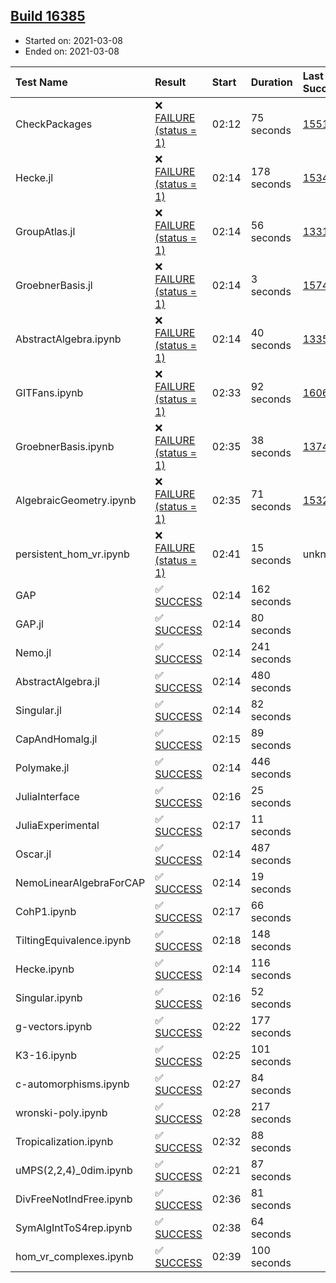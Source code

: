 ## [Build 16385](https://oscarci.mathematik.uni-kl.de/job/oscar/16385/)

* Started on: 2021-03-08
* Ended on: 2021-03-08

| Test Name    | Result | Start | Duration | Last Success | First Failure |
|:-------------|:-------|:------|:---------|:-------------|:--------------|
| CheckPackages | ❌ [FAILURE (status = 1)](https://oscarci.mathematik.uni-kl.de/job/oscar/16385/artifact/logs/build-16385/CheckPackages.log) | 02:12 | 75 seconds | [15514](https://oscarci.mathematik.uni-kl.de/job/oscar/15514/) | [15515](https://oscarci.mathematik.uni-kl.de/job/oscar/15515/) |
| Hecke.jl | ❌ [FAILURE (status = 1)](https://oscarci.mathematik.uni-kl.de/job/oscar/16385/artifact/logs/build-16385/Hecke.jl.log) | 02:14 | 178 seconds | [15344](https://oscarci.mathematik.uni-kl.de/job/oscar/15344/) | [15348](https://oscarci.mathematik.uni-kl.de/job/oscar/15348/) |
| GroupAtlas.jl | ❌ [FAILURE (status = 1)](https://oscarci.mathematik.uni-kl.de/job/oscar/16385/artifact/logs/build-16385/GroupAtlas.jl.log) | 02:14 | 56 seconds | [13311](https://oscarci.mathematik.uni-kl.de/job/oscar/13311/) | [13312](https://oscarci.mathematik.uni-kl.de/job/oscar/13312/) |
| GroebnerBasis.jl | ❌ [FAILURE (status = 1)](https://oscarci.mathematik.uni-kl.de/job/oscar/16385/artifact/logs/build-16385/GroebnerBasis.jl.log) | 02:14 | 3 seconds | [15745](https://oscarci.mathematik.uni-kl.de/job/oscar/15745/) | [15746](https://oscarci.mathematik.uni-kl.de/job/oscar/15746/) |
| AbstractAlgebra.ipynb | ❌ [FAILURE (status = 1)](https://oscarci.mathematik.uni-kl.de/job/oscar/16385/artifact/logs/build-16385/AbstractAlgebra.ipynb.log) | 02:14 | 40 seconds | [13355](https://oscarci.mathematik.uni-kl.de/job/oscar/13355/) | [13356](https://oscarci.mathematik.uni-kl.de/job/oscar/13356/) |
| GITFans.ipynb | ❌ [FAILURE (status = 1)](https://oscarci.mathematik.uni-kl.de/job/oscar/16385/artifact/logs/build-16385/GITFans.ipynb.log) | 02:33 | 92 seconds | [16068](https://oscarci.mathematik.uni-kl.de/job/oscar/16068/) | [16069](https://oscarci.mathematik.uni-kl.de/job/oscar/16069/) |
| GroebnerBasis.ipynb | ❌ [FAILURE (status = 1)](https://oscarci.mathematik.uni-kl.de/job/oscar/16385/artifact/logs/build-16385/GroebnerBasis.ipynb.log) | 02:35 | 38 seconds | [13748](https://oscarci.mathematik.uni-kl.de/job/oscar/13748/) | [13749](https://oscarci.mathematik.uni-kl.de/job/oscar/13749/) |
| AlgebraicGeometry.ipynb | ❌ [FAILURE (status = 1)](https://oscarci.mathematik.uni-kl.de/job/oscar/16385/artifact/logs/build-16385/AlgebraicGeometry.ipynb.log) | 02:35 | 71 seconds | [15322](https://oscarci.mathematik.uni-kl.de/job/oscar/15322/) | [15323](https://oscarci.mathematik.uni-kl.de/job/oscar/15323/) |
| persistent_hom_vr.ipynb | ❌ [FAILURE (status = 1)](https://oscarci.mathematik.uni-kl.de/job/oscar/16385/artifact/logs/build-16385/persistent_hom_vr.ipynb.log) | 02:41 | 15 seconds | unknown | unknown |
| GAP | ✅ [SUCCESS](https://oscarci.mathematik.uni-kl.de/job/oscar/16385/artifact/logs/build-16385/GAP.log) | 02:14 | 162 seconds |  |  |
| GAP.jl | ✅ [SUCCESS](https://oscarci.mathematik.uni-kl.de/job/oscar/16385/artifact/logs/build-16385/GAP.jl.log) | 02:14 | 80 seconds |  |  |
| Nemo.jl | ✅ [SUCCESS](https://oscarci.mathematik.uni-kl.de/job/oscar/16385/artifact/logs/build-16385/Nemo.jl.log) | 02:14 | 241 seconds |  |  |
| AbstractAlgebra.jl | ✅ [SUCCESS](https://oscarci.mathematik.uni-kl.de/job/oscar/16385/artifact/logs/build-16385/AbstractAlgebra.jl.log) | 02:14 | 480 seconds |  |  |
| Singular.jl | ✅ [SUCCESS](https://oscarci.mathematik.uni-kl.de/job/oscar/16385/artifact/logs/build-16385/Singular.jl.log) | 02:14 | 82 seconds |  |  |
| CapAndHomalg.jl | ✅ [SUCCESS](https://oscarci.mathematik.uni-kl.de/job/oscar/16385/artifact/logs/build-16385/CapAndHomalg.jl.log) | 02:15 | 89 seconds |  |  |
| Polymake.jl | ✅ [SUCCESS](https://oscarci.mathematik.uni-kl.de/job/oscar/16385/artifact/logs/build-16385/Polymake.jl.log) | 02:14 | 446 seconds |  |  |
| JuliaInterface | ✅ [SUCCESS](https://oscarci.mathematik.uni-kl.de/job/oscar/16385/artifact/logs/build-16385/JuliaInterface.log) | 02:16 | 25 seconds |  |  |
| JuliaExperimental | ✅ [SUCCESS](https://oscarci.mathematik.uni-kl.de/job/oscar/16385/artifact/logs/build-16385/JuliaExperimental.log) | 02:17 | 11 seconds |  |  |
| Oscar.jl | ✅ [SUCCESS](https://oscarci.mathematik.uni-kl.de/job/oscar/16385/artifact/logs/build-16385/Oscar.jl.log) | 02:14 | 487 seconds |  |  |
| NemoLinearAlgebraForCAP | ✅ [SUCCESS](https://oscarci.mathematik.uni-kl.de/job/oscar/16385/artifact/logs/build-16385/NemoLinearAlgebraForCAP.log) | 02:14 | 19 seconds |  |  |
| CohP1.ipynb | ✅ [SUCCESS](https://oscarci.mathematik.uni-kl.de/job/oscar/16385/artifact/logs/build-16385/CohP1.ipynb.log) | 02:17 | 66 seconds |  |  |
| TiltingEquivalence.ipynb | ✅ [SUCCESS](https://oscarci.mathematik.uni-kl.de/job/oscar/16385/artifact/logs/build-16385/TiltingEquivalence.ipynb.log) | 02:18 | 148 seconds |  |  |
| Hecke.ipynb | ✅ [SUCCESS](https://oscarci.mathematik.uni-kl.de/job/oscar/16385/artifact/logs/build-16385/Hecke.ipynb.log) | 02:14 | 116 seconds |  |  |
| Singular.ipynb | ✅ [SUCCESS](https://oscarci.mathematik.uni-kl.de/job/oscar/16385/artifact/logs/build-16385/Singular.ipynb.log) | 02:16 | 52 seconds |  |  |
| g-vectors.ipynb | ✅ [SUCCESS](https://oscarci.mathematik.uni-kl.de/job/oscar/16385/artifact/logs/build-16385/g-vectors.ipynb.log) | 02:22 | 177 seconds |  |  |
| K3-16.ipynb | ✅ [SUCCESS](https://oscarci.mathematik.uni-kl.de/job/oscar/16385/artifact/logs/build-16385/K3-16.ipynb.log) | 02:25 | 101 seconds |  |  |
| c-automorphisms.ipynb | ✅ [SUCCESS](https://oscarci.mathematik.uni-kl.de/job/oscar/16385/artifact/logs/build-16385/c-automorphisms.ipynb.log) | 02:27 | 84 seconds |  |  |
| wronski-poly.ipynb | ✅ [SUCCESS](https://oscarci.mathematik.uni-kl.de/job/oscar/16385/artifact/logs/build-16385/wronski-poly.ipynb.log) | 02:28 | 217 seconds |  |  |
| Tropicalization.ipynb | ✅ [SUCCESS](https://oscarci.mathematik.uni-kl.de/job/oscar/16385/artifact/logs/build-16385/Tropicalization.ipynb.log) | 02:32 | 88 seconds |  |  |
| uMPS(2,2,4)_0dim.ipynb | ✅ [SUCCESS](https://oscarci.mathematik.uni-kl.de/job/oscar/16385/artifact/logs/build-16385/uMPS-2-2-4-_0dim.ipynb.log) | 02:21 | 87 seconds |  |  |
| DivFreeNotIndFree.ipynb | ✅ [SUCCESS](https://oscarci.mathematik.uni-kl.de/job/oscar/16385/artifact/logs/build-16385/DivFreeNotIndFree.ipynb.log) | 02:36 | 81 seconds |  |  |
| SymAlgIntToS4rep.ipynb | ✅ [SUCCESS](https://oscarci.mathematik.uni-kl.de/job/oscar/16385/artifact/logs/build-16385/SymAlgIntToS4rep.ipynb.log) | 02:38 | 64 seconds |  |  |
| hom_vr_complexes.ipynb | ✅ [SUCCESS](https://oscarci.mathematik.uni-kl.de/job/oscar/16385/artifact/logs/build-16385/hom_vr_complexes.ipynb.log) | 02:39 | 100 seconds |  |  |
